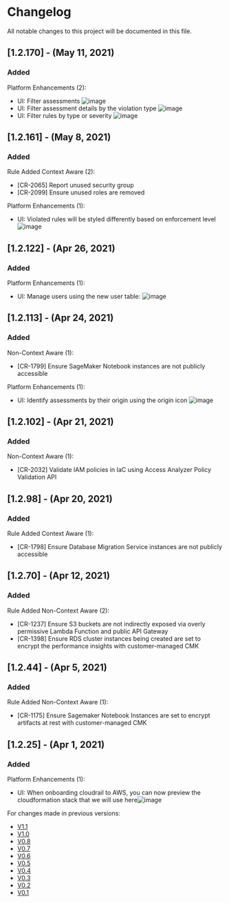 # Changelog
All notable changes to this project will be documented in this file.
## [1.2.170] - (May 11, 2021)
### Added
Platform Enhancements (2):
- UI: Filter assessments ![image](https://user-images.githubusercontent.com/71668153/118539040-c9998b00-b703-11eb-8579-1c014d942059.png)
- UI: Filter assessment details by the violation type ![image](https://user-images.githubusercontent.com/71668153/118539162-f0f05800-b703-11eb-9622-fa00e393b367.png)
- UI: Filter rules by type or severity ![image](https://user-images.githubusercontent.com/71668153/118539235-0b2a3600-b704-11eb-8214-55dac91b1ece.png)


## [1.2.161] - (May 8, 2021)
### Added
Rule Added
Context Aware (2):
- [CR-2065] Report unused security group
- [CR-2099] Ensure unused roles are removed

Platform Enhancements (1):
- UI: Violated rules will be styled differently based on enforcement level ![image](https://user-images.githubusercontent.com/71668153/118539329-28f79b00-b704-11eb-9b4a-25d669c5add0.png)


## [1.2.122] - (Apr 26, 2021)
### Added 
Platform Enhancements (1):
- UI: Manage users using the new user table: ![image](https://user-images.githubusercontent.com/71668153/118540169-2cd7ed00-b705-11eb-8393-57ca2c75a709.png)


## [1.2.113] - (Apr 24, 2021)
### Added
Non-Context Aware (1):
- [CR-1799] Ensure SageMaker Notebook instances are not publicly accessible

Platform Enhancements (1):
- UI: Identify assessments by their origin using the origin icon ![image](https://user-images.githubusercontent.com/71668153/118540467-77596980-b705-11eb-9f91-94305af7cd79.png)


## [1.2.102] - (Apr 21, 2021)
### Added
Non-Context Aware (1):
- [CR-2032] Validate IAM policies in IaC using Access Analyzer Policy Validation API

## [1.2.98] - (Apr 20, 2021)
### Added
Rule Added
Context Aware (1):
- [CR-1798] Ensure Database Migration Service instances are not publicly accessible

## [1.2.70] - (Apr 12, 2021)
### Added
Rule Added
Non-Context Aware (2):
- [CR-1237] Ensure S3 buckets are not indirectly exposed via overly permissive Lambda Function and public API Gateway
- [CR-1398] Ensure RDS cluster instances being created are set to encrypt the performance insights with customer-managed CMK

## [1.2.44] - (Apr 5, 2021)
### Added
Rule Added
Non-Context Aware (1):
- [CR-1175] Ensure Sagemaker Notebook Instances are set to encrypt artifacts at rest with customer-managed CMK

## [1.2.25] - (Apr 1, 2021)
### Added
Platform Enhancements (1):
- UI: When onboarding cloudrail to AWS, you can now preview the cloudformation stack that we will use here![image](https://user-images.githubusercontent.com/71668153/118540582-922bde00-b705-11eb-8dfe-97d60a581bc2.png)

For changes made in previous versions:
- [V1.1](https://github.com/indeni/cloudrail-demo/blob/v1.1/CHANGELOG.md)
- [V1.0](https://github.com/indeni/cloudrail-demo/blob/v1.0/CHANGELOG.md)
- [V0.8](https://github.com/indeni/cloudrail-demo/blob/v0.8/CHANGELOG.md)
- [V0.7](https://github.com/indeni/cloudrail-demo/blob/v0.7/CHANGELOG.md)
- [V0.6](https://github.com/indeni/cloudrail-demo/blob/v0.6/CHANGELOG.md)
- [V0.5](https://github.com/indeni/cloudrail-demo/blob/v0.5/CHANGELOG.md)
- [V0.4](https://github.com/indeni/cloudrail-demo/blob/v0.4/CHANGELOG.md)
- [V0.3](https://github.com/indeni/cloudrail-demo/blob/v0.3/CHANGELOG.md)
- [V0.2](https://github.com/indeni/cloudrail-demo/blob/v0.2/CHANGELOG.md)
- [V0.1](https://github.com/indeni/cloudrail-demo/blob/v0.1/CHANGELOG.md)
